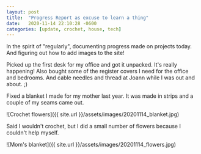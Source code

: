 ```yaml
---
layout: post
title:  "Progress Report as excuse to learn a thing"
date:   2020-11-14 22:10:28 -0600
categories: [update, crochet, house, tech] 
---
```


In the spirit of "regularly", documenting progress made on projects today. And figuring out how to add images to the site! 

Picked up the first desk for my office and got it unpacked. It's really happening! Also bought some of the register covers I need for the office and bedrooms. And cable needles and thread at Joann while I was out and about. ;) 

Fixed a blanket I made for my mother last year. It was made in strips and a couple of my seams came out. 

![Crochet flowers]({{ site.url }}/assets/images/20201114_blanket.jpg)

Said I wouldn't crochet, but I did a small number of flowers because I couldn't help myself.

![Mom's blanket]({{ site.url }}/assets/images/20201114_flowers.jpg)
